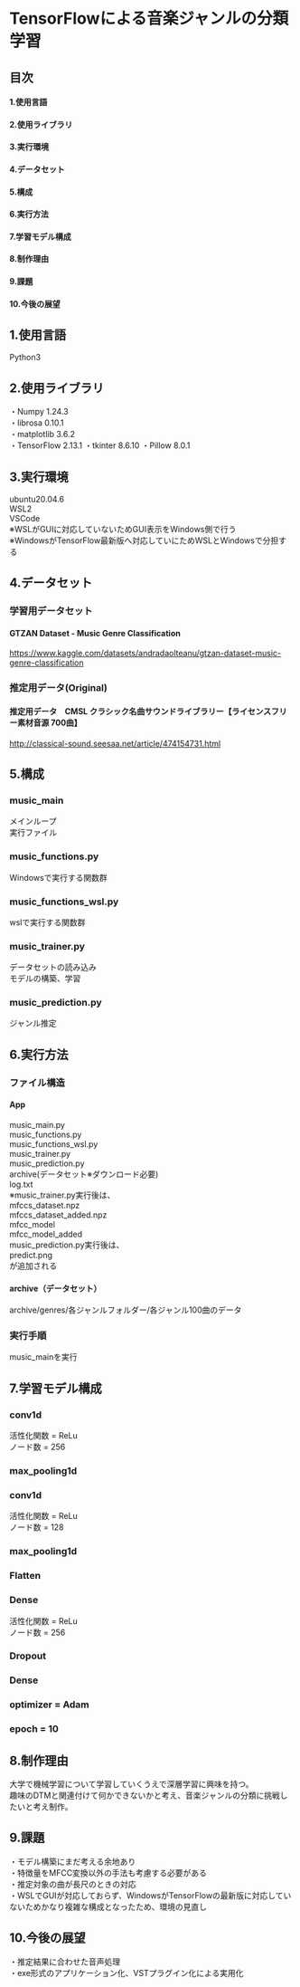 # TensorFlowによる音楽ジャンルの分類学習
## 目次
#### 1.使用言語
#### 2.使用ライブラリ
#### 3.実行環境
#### 4.データセット
#### 5.構成
#### 6.実行方法
#### 7.学習モデル構成
#### 8.制作理由
#### 9.課題
#### 10.今後の展望
## 1.使用言語
Python3
## 2.使用ライブラリ
・Numpy 1.24.3<br>
・librosa 0.10.1<br>
・matplotlib 3.6.2<br>
・TensorFlow 2.13.1
・tkinter 8.6.10
・Pillow 8.0.1
## 3.実行環境
ubuntu20.04.6<br>
WSL2<br>
VSCode<br>
※WSLがGUIに対応していないためGUI表示をWindows側で行う  <br>
※WindowsがTensorFlow最新版へ対応していにためWSLとWindowsで分担する
## 4.データセット
### 学習用データセット
#### GTZAN Dataset - Music Genre Classification
https://www.kaggle.com/datasets/andradaolteanu/gtzan-dataset-music-genre-classification
### 推定用データ(Original)
#### 推定用データ　CMSL クラシック名曲サウンドライブラリー【ライセンスフリー素材音源 700曲】
http://classical-sound.seesaa.net/article/474154731.html
## 5.構成
### music_main
メインループ<br>
実行ファイル
### music_functions.py
Windowsで実行する関数群
### music_functions_wsl.py
wslで実行する関数群
### music_trainer.py
データセットの読み込み<br>
モデルの構築、学習
### music_prediction.py
ジャンル推定
## 6.実行方法
### ファイル構造
#### App
music_main.py<br>
music_functions.py<br>
music_functions_wsl.py<br>
music_trainer.py<br>
music_prediction.py<br>
archive(データセット※ダウンロード必要)<br>
log.txt<br>
※music_trainer.py実行後は、<br>
mfccs_dataset.npz<br>
mfccs_dataset_added.npz<br>
mfcc_model<br>
mfcc_model_added<br>
music_prediction.py実行後は、<br>
predict.png<br>
が追加される
#### archive（データセット）
archive/genres/各ジャンルフォルダー/各ジャンル100曲のデータ
### 実行手順
music_mainを実行
## 7.学習モデル構成
### conv1d
活性化関数 = ReLu<br>
ノード数 = 256
### max_pooling1d
### conv1d
活性化関数 = ReLu<br>
ノード数 = 128<br>
### max_pooling1d
### Flatten
### Dense
活性化関数 = ReLu<br>
ノード数 = 256<br>
### Dropout
### Dense
### optimizer = Adam
### epoch = 10
## 8.制作理由
大学で機械学習について学習していくうえで深層学習に興味を持つ。<br>
趣味のDTMと関連付けて何かできないかと考え、音楽ジャンルの分類に挑戦したいと考え制作。

## 9.課題
・モデル構築にまだ考える余地あり<br>
・特徴量をMFCC変換以外の手法も考慮する必要がある<br>
・推定対象の曲が長尺のときの対応<br>
・WSLでGUIが対応しておらず、WindowsがTensorFlowの最新版に対応していないためかなり複雑な構成となったため、環境の見直し
## 10.今後の展望
・推定結果に合わせた音声処理<br>
・exe形式のアプリケーション化、VSTプラグイン化による実用化
